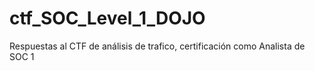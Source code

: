 # ctf_SOC_Level_1_DOJO
Respuestas al CTF de análisis de trafico, certificación como Analista de SOC 1
